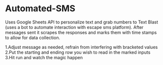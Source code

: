 # Automated-SMS
Uses Google Sheets API to personalize text and grab numbers to Text Blast (uses a bot to automate interaction with escape sms platform). After messages sent it scrapes the responses and marks them with time stamps to allow for 
data collection.

1.Adjust message as needed, refrain from interfering with bracketed values
2.Put the starting and ending row you wish to read in the marked inputs
3.Hit run and watch the magic happen
